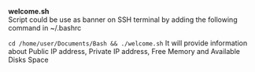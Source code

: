 **welcome.sh** <br/> 
Script could be use as banner on SSH terminal by adding the following command in ~/.bashrc <br/>

``` cd /home/user/Documents/Bash && ./welcome.sh ```
It will provide information about Public IP address, Private IP address, Free Memory and Available Disks Space
